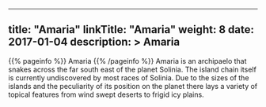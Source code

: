 
---
title: "Amaria"
linkTitle: "Amaria"
weight: 8
date: 2017-01-04
description: >
 Amaria
---

{{% pageinfo %}}
Amaria
{{% /pageinfo %}}
Amaria is an archipaelo that snakes across the far south east of the planet Solinia. The island chain itself is currently undiscovered by most races of Solinia. Due to the sizes of the islands and the peculiarity of its position on the planet there lays a variety of topical features from wind swept deserts to frigid icy plains.
